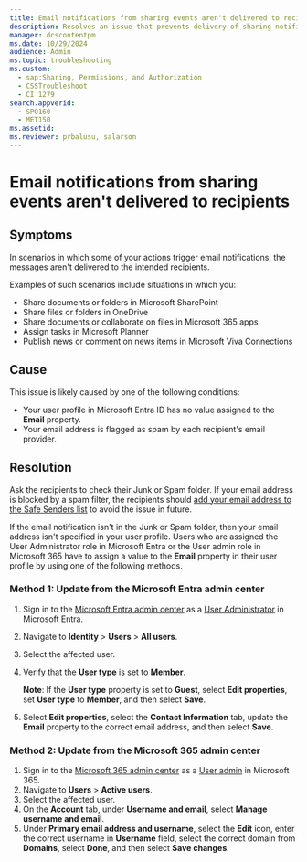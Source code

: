 ```yaml
---
title: Email notifications from sharing events aren't delivered to recipients
description: Resolves an issue that prevents delivery of sharing notifications that are triggered by sharing events in SharePoint, OneDrive, or Microsoft 365 apps, by task assignment in Planner, or by publishing news or comments in Viva Connections.
manager: dcscontentpm
ms.date: 10/29/2024
audience: Admin
ms.topic: troubleshooting
ms.custom: 
  - sap:Sharing, Permissions, and Authorization
  - CSSTroubleshoot
  - CI 1279
search.appverid: 
  - SPO160
  - MET150
ms.assetid: 
ms.reviewer: prbalusu, salarson
---
```


# Email notifications from sharing events aren't delivered to recipients

## Symptoms

In scenarios in which some of your actions trigger email notifications, the messages aren't delivered to the intended recipients.

Examples of such scenarios include situations in which you:

- Share documents or folders in Microsoft SharePoint
- Share files or folders in OneDrive
- Share documents or collaborate on files in Microsoft 365 apps
- Assign tasks in Microsoft Planner
- Publish news or comment on news items in Microsoft Viva Connections

## Cause

This issue is likely caused by one of the following conditions:

- Your user profile in Microsoft Entra ID has no value assigned to the **Email** property.
- Your email address is flagged as spam by each recipient's email provider.

## Resolution

Ask the recipients to check their Junk or Spam folder. If your email address is blocked by a spam filter, the recipients should [add your email address to the Safe Senders list](https://support.microsoft.com/office/add-recipients-of-my-email-messages-to-the-safe-senders-list-be1baea0-beab-4a30-b968-9004332336ce) to avoid the issue in future.

If the email notification isn't in the Junk or Spam folder, then your email address isn't specified in your user profile. Users who are assigned the User Administrator role in Microsoft Entra or the User admin role in Microsoft 365 have to assign a value to the **Email** property in their user profile by using one of the following methods.

### Method 1: Update from the Microsoft Entra admin center

1. Sign in to the [Microsoft Entra admin center](https://entra.microsoft.com/) as a [User Administrator](/entra/identity/role-based-access-control/permissions-reference#user-administrator) in Microsoft Entra.
1. Navigate to **Identity** > **Users** > **All users**.
1. Select the affected user.
1. Verify that the **User type** is set to **Member**.

   **Note**: If the **User type** property is set to **Guest**, select **Edit properties**, set **User type** to **Member**, and then select **Save**.
1. Select **Edit properties**, select the **Contact Information** tab, update the **Email** property to the correct email address, and then select **Save**.

### Method 2: Update from the Microsoft 365 admin center

1. Sign in to the [Microsoft 365 admin center](https://go.microsoft.com/fwlink/p/?linkid=2024339) as a [User admin](/microsoft-365/admin/add-users/about-admin-roles?view=o365-worldwide#commonly-used-microsoft-365-admin-center-roles&preserve-view=true) in Microsoft 365.
1. Navigate to **Users** > **Active users**.
1. Select the affected user.
1. On the **Account** tab, under **Username and email**, select **Manage username and email**.
1. Under **Primary email address and username**, select the **Edit** icon, enter the correct username in **Username** field, select the correct domain from **Domains**, select **Done**, and then select **Save changes**.
